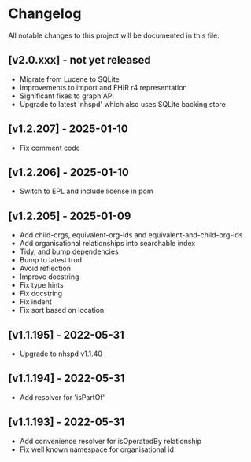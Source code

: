 # Changelog

All notable changes to this project will be documented in this file.

## [v2.0.xxx] - not yet released

- Migrate from Lucene to SQLite
- Improvements to import and FHIR r4 representation
- Significant fixes to graph API
- Upgrade to latest 'nhspd' which also uses SQLite backing store
 
## [v1.2.207] - 2025-01-10

- Fix comment code

## [v1.2.206] - 2025-01-10

- Switch to EPL and include license in pom

## [v1.2.205] - 2025-01-09

- Add child-orgs, equivalent-org-ids and equivalent-and-child-org-ids
- Add organisational relationships into searchable index
- Tidy, and bump dependencies
- Bump to latest trud
- Avoid reflection
- Improve docstring
- Fix type hints
- Fix docstring
- Fix indent
- Fix sort based on location

## [v1.1.195] - 2022-05-31

- Upgrade to nhspd v1.1.40

## [v1.1.194] - 2022-05-31

- Add resolver for 'isPartOf'

## [v1.1.193] - 2022-05-31

- Add convenience resolver for isOperatedBy relationship
- Fix well known namespace for organisational id